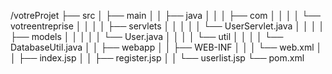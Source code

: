 /votreProjet
├── src
│   ├── main
│   │   ├── java
│   │   │   ├── com
│   │   │   │   └── votreentreprise
│   │   │   │       ├── servlets
│   │   │   │       │   └── UserServlet.java
│   │   │   │       ├── models
│   │   │   │       │   └── User.java
│   │   │   │       └── util
│   │   │   │           └── DatabaseUtil.java
│   │   ├── webapp
│   │       ├── WEB-INF
│   │       │   └── web.xml
│   │       ├── index.jsp
│   │       ├── register.jsp
│   │       └── userlist.jsp
└── pom.xml
